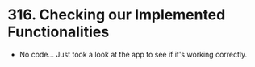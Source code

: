 # 316. Checking our Implemented Functionalities
- No code... Just took a look at the app to see if it's working correctly. 